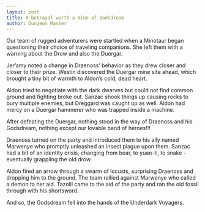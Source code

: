 ```yaml
---
layout: post
title: A betrayal worth a mine of Godsdream
author: Dungeon Master
---
```


Our team of rugged adventurers were startled when a Minotaur began questioning their choice of traveling companions. She left them with a warning about the Drow and also the Duergar. 

Jer’amy noted a change in Draenoss’ behavior as they drew closer and closer to their prize. Westin discovered the Duergar mine site ahead, which brought a tiny bit of warmth to Aldon’s cold, dead heart. 

Aldon tried to negotiate with the dark dwarves but could not find common ground and fighting broke out. Sanzac shook things up causing rocks to bury multiple enemies, but Dreggard was caught up as well. Aldon had mercy on a Duergar hammerer who was trapped inside a machine. 

After defeating the Duergar, nothing stood in the way of Draenoss and his Godsdream, nothing except our lovable band of heroes!!! 

Draenoss turned on the party and introduced them to his ally named Marwenye who promptly unleashed an insect plague upon them. Sanzac had a bit of an identity crisis, changing from bear, to yuan-ti, to snake - eventually grappling the old drow. 

Aldon fired an arrow through a swarm of locusts, surprising Draenoss and dropping him to the ground. The team rallied against Marwenye who called a demon to her aid. Tazolil came to the aid of the party and ran the old fossil through with his shortsword. 

And so, the Godsdream fell into the hands of the Underdark Voyagers.